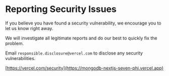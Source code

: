 # Reporting Security Issues

If you believe you have found a security vulnerability, we encourage you to let us know right away.

We will investigate all legitimate reports and do our best to quickly fix the problem.

Email `responsible.disclosure@vercel.com` to disclose any security vulnerabilities.

[https://vercel.com/security](https://mongodb-nextjs-seven-phi.vercel.app)
